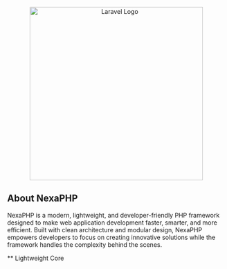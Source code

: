 <p align="center"><a href="https://laravel.com" target="_blank"><img src="https://avatars.githubusercontent.com/u/232864543?s=96&v=4" width="400" alt="Laravel Logo"></a></p>

## About NexaPHP

NexaPHP is a modern, lightweight, and developer-friendly PHP framework designed to make web application development faster, smarter, and more efficient. Built with clean architecture and modular design, NexaPHP empowers developers to focus on creating innovative solutions while the framework handles the complexity behind the scenes.

** Lightweight Core
